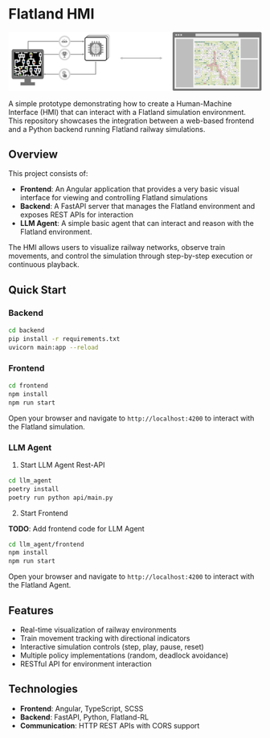 # Flatland HMI

![Flatland HMI](flatland-hmi.png)

A simple prototype demonstrating how to create a Human-Machine Interface (HMI) that can interact with a Flatland simulation environment. This repository showcases the integration between a web-based frontend and a Python backend running Flatland railway simulations.

## Overview

This project consists of:

- **Frontend**: An Angular application that provides a very basic visual interface for viewing and controlling Flatland simulations
- **Backend**: A FastAPI server that manages the Flatland environment and exposes REST APIs for interaction
- **LLM Agent**: A simple basic agent that can interact and reason with the Flatland environment.


The HMI allows users to visualize railway networks, observe train movements, and control the simulation through step-by-step execution or continuous playback.

## Quick Start

### Backend
```bash
cd backend
pip install -r requirements.txt
uvicorn main:app --reload
```

### Frontend
```bash
cd frontend
npm install
npm run start
```

Open your browser and navigate to `http://localhost:4200` to interact with the Flatland simulation.

### LLM Agent

1. Start LLM Agent Rest-API

```bash
cd llm_agent
poetry install
poetry run python api/main.py
```

2. Start Frontend

**TODO**: Add frontend code for LLM Agent
```bash
cd llm_agent/frontend
npm install
npm run start
```

Open your browser and navigate to `http://localhost:4200` to interact with the Flatland Agent.


## Features

- Real-time visualization of railway environments
- Train movement tracking with directional indicators
- Interactive simulation controls (step, play, pause, reset)
- Multiple policy implementations (random, deadlock avoidance)
- RESTful API for environment interaction

## Technologies

- **Frontend**: Angular, TypeScript, SCSS
- **Backend**: FastAPI, Python, Flatland-RL
- **Communication**: HTTP REST APIs with CORS support